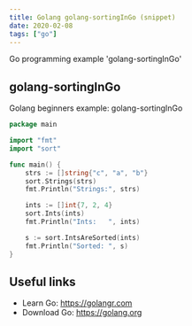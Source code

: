 ```yaml
---
title: Golang golang-sortingInGo (snippet)
date: 2020-02-08
tags: ["go"]
---
```

Go programming example 'golang-sortingInGo'


## golang-sortingInGo

Golang beginners example: golang-sortingInGo

```go
package main

import "fmt"
import "sort"

func main() {
	strs := []string{"c", "a", "b"}
	sort.Strings(strs)
	fmt.Println("Strings:", strs)

	ints := []int{7, 2, 4}
	sort.Ints(ints)
	fmt.Println("Ints:   ", ints)

	s := sort.IntsAreSorted(ints)
	fmt.Println("Sorted: ", s)
}

```

## Useful links

- Learn Go: https://golangr.com
- Download Go: https://golang.org
